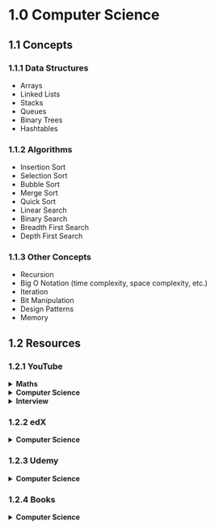 # 1.0 Computer Science

## 1.1 Concepts

### 1.1.1 Data Structures

- Arrays
- Linked Lists
- Stacks
- Queues
- Binary Trees
- Hashtables

### 1.1.2 Algorithms

- Insertion Sort
- Selection Sort
- Bubble Sort
- Merge Sort
- Quick Sort
- Linear Search
- Binary Search
- Breadth First Search
- Depth First Search

### 1.1.3 Other Concepts

- Recursion
- Big O Notation (time complexity, space complexity, etc.)
- Iteration
- Bit Manipulation
- Design Patterns
- Memory

## 1.2 Resources

### 1.2.1 YouTube

<details>
  <summary><strong>Maths</strong></summary>

1. [ ] [MIT 6.042J Mathematics for Computer Science](https://www.youtube.com/playlist?list=PLUl4u3cNGP60UlabZBeeqOuoLuj_KNphQ) ☆☆☆☆☆
1. [ ] [mathantics](https://www.youtube.com/user/mathantics/videos) ☆☆☆☆☆
1. [ ] [Basic Math Tutorials Playlist - thenewboston](https://www.youtube.com/watch?v=UxhMTi2bh7k&list=PLAF739DF5F2D9506C) ☆☆☆☆☆
1. [ ] [Geometry Playlist - thenewboston](https://www.youtube.com/watch?v=4vVmsyP4G_I&list=PL53A392AD7B7FE261) ☆☆☆☆☆
1. [ ] [Introduction to Geometry Playlist - thenewboston](https://www.youtube.com/watch?v=IxWfRmYbHYc&list=PLA0B3471F221DBEBA) ☆☆☆☆☆
1. [ ] [Algebra Tutorials Playlist - thenewboston](https://www.youtube.com/watch?v=sGURwvXB2H0&list=PLA5A1D544934F701B) ☆☆☆☆☆

</details>

<details>
  <summary><strong>Computer Science</strong></summary>

1. [ ] [MIT 6.006 Introduction to Algorithms, Fall 2011](https://www.youtube.com/playlist?list=PLUl4u3cNGP61Oq3tWYp6V_F-5jb5L2iHb) ☆☆☆☆☆
1. [ ] [MIT 6.046J Design and Analysis of Algorithms](https://www.youtube.com/watch?v=2P-yW7LQr08&list=PLkToMFwOtNHiJtcBu0piSLKnLVGOF9vaV) ☆☆☆☆☆
1. [ ] [Gang of Four Design Patterns](https://www.youtube.com/playlist?list=PLhkg-R66TRTV1-mDPLQ1HL7Wk9dGRBgSd) ☆☆☆☆☆
1. [ ] [MIT data structure and algorithms 2015](https://www.youtube.com/playlist?list=PLkToMFwOtNHiJtcBu0piSLKnLVGOF9vaV) ☆☆☆☆☆
1. [ ] [IT and Computer Science - Caleb Curry](https://www.youtube.com/watch?v=EShch7iDIWE&list=PL_c9BZzLwBRKk9m5ketXHUD2ASE7z_ya9) ☆☆☆☆☆
</details>


<details>
  <summary><strong>Interview</strong></summary>

1. [ ] [Cracking The Coding Interview](https://www.youtube.com/playlist?list=PLX6IKgS15Ue02WDPRCmYKuZicQHit9kFt) ☆☆☆☆☆
1. [ ] [Preparing to Apply or Interview at Google](https://www.youtube.com/playlist?list=PLllx_3tLoo4c_aR8RKOOnizL5LiUH02YF) ☆☆☆☆☆


</details>

### 1.2.2 edX

<details>
  <summary><strong>Computer Science</strong></summary>

1. [ ] [CS50's Introduction to Computer Science](https://www.edx.org/course/cs50s-introduction-to-computer-science) ☆☆☆☆☆
1. [ ] [CS50's AP® Computer Science Principles](https://www.edx.org/course/cs50s-apr-computer-science-principles-harvardx-cs50-ap) ☆☆☆☆☆
1. [ ] [CS50's Computer Science for Business Professionals](https://www.edx.org/course/cs50s-computer-science-business-harvardx-cs50b) ☆☆☆☆☆

</details>

### 1.2.3 Udemy

<details>
  <summary><strong>Computer Science</strong></summary>

1. [ ] [Master the Coding Interview: Data Structures + Algorithms - Andrei Neagoie](https://www.udemy.com/course/master-the-coding-interview-data-structures-algorithms/) ☆☆☆☆☆
1. [ ] [Master the Coding Interview: Big Tech (FAANG) Interviews - Andrei Neagoie](https://www.udemy.com/course/master-the-coding-interview-big-tech-faang-interviews/) ☆☆☆☆☆
1. [ ] [The Coding Interview Bootcamp: Algorithms + Data Structures - Stephen Grider](https://www.udemy.com/coding-interview-bootcamp-algorithms-and-data-structure/) ☆☆☆☆☆

</details>

### 1.2.4 Books

<details>
  <summary><strong>Computer Science</strong></summary>

1. [ ] [Cracking The Coding Interview - Gayle Laakmann McDowell](https://www.goodreads.com/book/show/25707092-cracking-the-coding-interview?rating=3) ☆☆☆☆☆

</details>
